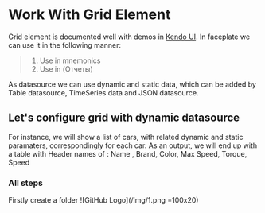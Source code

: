 # Work With Grid Element

Grid element is documented well with demos in [Kendo UI](https://demos.telerik.com/kendo-ui/grid/index). In faceplate we can use it in the following manner:

> 1. Use in mnemonics
> 2. Use in (Отчеты)

As datasource we can use dynamic and static data, which can be added by Table datasource, TimeSeries data and JSON datasource.

## Let's configure grid with dynamic datasource

For instance, we will show a list of cars, with related dynamic and static paramaters, correspondingly for each car. As an output, we will end up with a table with Header names of : Name , Brand, Color, Max Speed, Torque, Speed 

### All steps

Firstly create a folder 
![GitHub Logo](/img/1.png =100x20)
